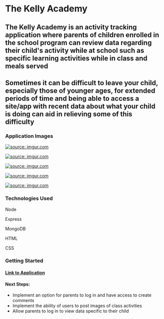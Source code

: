 <h1>The Kelly Academy</h1>
<h2>The Kelly Academy is an activity tracking application where parents of children enrolled in the school program can review 
data regarding their child's activity while at school such as specific learning activities while in class and meals served</h2>
<h2>Sometimes it can be difficult to leave your child, especially those of younger ages, for extended periods of time and being
able to access a site/app with recent data about what your child is doing can aid in relieving some of this difficulty</h2>

<h3>Application Images</h3>
  <p><a href="https://imgur.com/CvzwSbk"><img src="https://i.imgur.com/CvzwSbk.png" title="source: imgur.com" /></a></p>
  <p><a href="https://imgur.com/HuWMpiQ"><img src="https://i.imgur.com/HuWMpiQ.png" title="source: imgur.com" /></a></p>
  <p><a href="https://imgur.com/rrvCgGl"><img src="https://i.imgur.com/rrvCgGl.png" title="source: imgur.com" /></a></p>
  <p><a href="https://imgur.com/O89B5Kc"><img src="https://i.imgur.com/O89B5Kc.png" title="source: imgur.com" /></a></p>
  <p><a href="https://imgur.com/yNKTItu"><img src="https://i.imgur.com/yNKTItu.png" title="source: imgur.com" /></a></p>


<h3>Technologies Used</h3>
<p>Node</p>
<p>Express</p>
<p>MongoDB</p>
<p>HTML</p>
<p>CSS</p>

<h3>Getting Started</h3>
<h4><a href="https://kelly-academy.onrender.com"> Link to Application</a>

<h4>Next Steps:</h4>
  <ul>
    <li>Implement an option for parents to log in and have access to create comments</li>
    <li>Implement the ability of users to post images of class activities</li>
    <li>Allow parents to log in to view data specific to their child</li>
  </ul>
